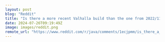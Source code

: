 ```yaml
---
layout: post
blog: "Reddit"
title: "Is there a more recent Valhalla build than the one from 2022/11/7???"
date: 2024-07-26T09:19:49Z
image: images/reddit.png
remote_url: "https://www.reddit.com/r/java/comments/1ecjpmm/is_there_a_more_recent_valhalla_build_than_the/"
---
```

